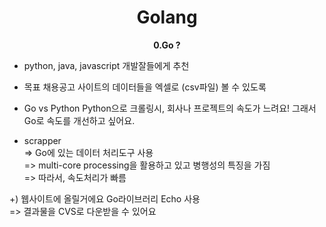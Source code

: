 <h1 align="center">
Golang
</h1> 
<p align="center">
  <strong>0.Go ?</strong><br>
</p>

- python, java, javascript 개발잘들에게 추천
- 목표 
채용공고 사이트의 데이터들을 엑셀로 (csv파일) 볼 수 있도록

- Go vs Python
Python으로 크롤링시, 회사나 프로젝트의 속도가 느려요!
그래서 Go로 속도를 개선하고 싶어요.

- scrapper   
=> Go에 있는 데이터 처리도구 사용   
=> multi-core processing을 활용하고 있고 병행성의 특징을 가짐   
=> 따라서, 속도처리가 빠름

+) 웹사이트에 올릴거에요
Go라이브러리 Echo 사용   
=> 결과물을 CVS로 다운받을 수 있어요





